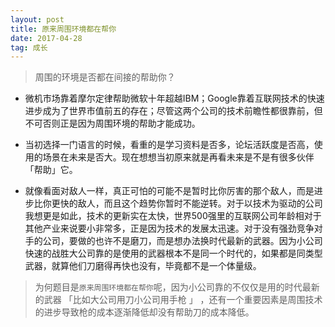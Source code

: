 ```yaml
---
layout: post
title: 原来周围环境都在帮你
date: 2017-04-28
tag: 成长
---
```

> 周围的环境是否都在间接的帮助你？

- 微机市场靠着摩尔定律帮助微软十年超越IBM；Google靠着互联网技术的快速进步成为了世界市值前五的存在；尽管这两个公司的技术前瞻性都很靠前，但不可否则正是因为周围环境的帮助才能成功。

- 当初选择一门语言的时候，看重的是学习资料是否多，论坛活跃度是否高，使用的场景在未来是否大。现在想想当初原来就是再看未来是不是有很多伙伴「帮助」它。

- 就像看面对敌人一样，真正可怕的可能不是暂时比你厉害的那个敌人，而是进步比你更快的敌人，而且这个趋势你暂时不能逆转。对于以技术为驱动的公司我想更是如此，技术的更新实在太快，世界500强里的互联网公司年龄相对于其他产业来说要小非常多，正是因为技术的发展太迅速。对于没有强劲竞争对手的公司，要做的也许不是磨刀，而是想办法换时代最新的武器。因为小公司快速的战胜大公司靠的是使用的武器根本不是同一个时代的，如果都是同类型武器，就算他们刀磨得再快也没有，毕竟都不是一个体量级。

> 为何题目是`原来周围环境都在帮你`呢，因为小公司靠的不仅仅是用的时代最新的武器 「比如大公司用刀小公司用手枪 」 ，还有一个重要因素是周围技术的进步导致枪的成本逐渐降低却没有帮助刀的成本降低。




